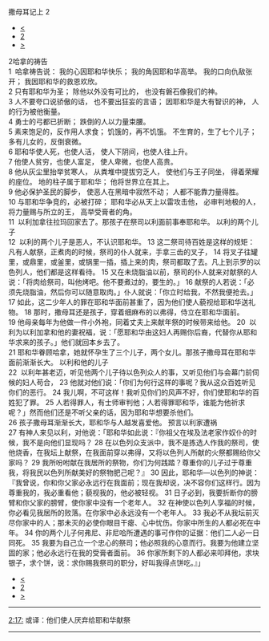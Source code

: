 ﻿
 撒母耳记上 2




* [<](bible/1SA01.md)
* [2](bible/1SA.md)
* [>](bible/1SA03.md)



 
2哈拿的祷告  
1  哈拿祷告说： 我的心因耶和华快乐； 我的角因耶和华高举。 我的口向仇敌张开； 我因耶和华的救恩欢欣。     
2 只有耶和华为圣； 除他以外没有可比的， 也没有磐石像我们的神。  
3 人不要夸口说骄傲的话， 也不要出狂妄的言语； 因耶和华是大有智识的神， 人的行为被他衡量。  
4 勇士的弓都已折断； 跌倒的人以力量束腰。  
5 素来饱足的，反作用人求食； 饥饿的，再不饥饿。 不生育的，生了七个儿子； 多有儿女的，反倒衰微。  
6 耶和华使人死，也使人活， 使人下阴间，也使人往上升。  
7 他使人贫穷，也使人富足， 使人卑微，也使人高贵。  
8 他从灰尘里抬举贫寒人， 从粪堆中提拔穷乏人， 使他们与王子同坐， 得着荣耀的座位。 地的柱子属于耶和华； 他将世界立在其上。     
9 他必保护圣民的脚步， 使恶人在黑暗中寂然不动； 人都不能靠力量得胜。  
10 与耶和华争竞的，必被打碎； 耶和华必从天上以雷攻击他， 必审判地极的人， 将力量赐与所立的王， 高举受膏者的角。  
11  以利加拿往拉玛回家去了。那孩子在祭司以利面前事奉耶和华。 以利的两个儿子  
12  以利的两个儿子是恶人，不认识耶和华。 
13 这二祭司待百姓是这样的规矩：凡有人献祭，正煮肉的时候，祭司的仆人就来，手拿三齿的叉子， 
14 将叉子往罐里，或鼎里，或釜里，或锅里一插，插上来的肉，祭司都取了去。凡上到示罗的以色列人，他们都是这样看待。 
15 又在未烧脂油以前，祭司的仆人就来对献祭的人说：「将肉给祭司，叫他烤吧。他不要煮过的，要生的。」 
16 献祭的人若说：「必须先烧脂油，然后你可以随意取肉。」仆人就说：「你立时给我，不然我便抢去。」 
17 如此，这二少年人的罪在耶和华面前甚重了，因为他们使人藐视给耶和华送礼物。
18 那时，撒母耳还是孩子，穿着细麻布的以弗得，侍立在耶和华面前。 
19 他母亲每年为他做一件小外袍，同着丈夫上来献年祭的时候带来给他。 
20  以利为以利加拿和他的妻祝福，说：「愿耶和华由这妇人再赐你后裔，代替你从耶和华求来的孩子。」他们就回本乡去了。  
21 耶和华眷顾哈拿，她就怀孕生了三个儿子，两个女儿。那孩子撒母耳在耶和华面前渐渐长大。 以利和他的儿子  
22  以利年甚老迈，听见他两个儿子待以色列众人的事，又听见他们与会幕门前伺候的妇人苟合， 
23 他就对他们说：「你们为何行这样的事呢？我从这众百姓听见你们的恶行。 
24 我儿啊，不可这样！我听见你们的风声不好，你们使耶和华的百姓犯了罪。 
25 人若得罪人，有士师审判他；人若得罪耶和华，谁能为他祈求呢？」然而他们还是不听父亲的话，因为耶和华想要杀他们。  
26 孩子撒母耳渐渐长大，耶和华与人越发喜爱他。 预言以利家遭祸  
27 有神人来见以利，对他说：「耶和华如此说：『你祖父在埃及法老家作奴仆的时候，我不是向他们显现吗？ 
28 在以色列众支派中，我不是拣选人作我的祭司，使他烧香，在我坛上献祭，在我面前穿以弗得，又将以色列人所献的火祭都赐给你父家吗？ 
29 我所吩咐献在我居所的祭物，你们为何践踏？尊重你的儿子过于尊重我，将我民以色列所献美好的祭物肥己呢？』 
30 因此，耶和华—以色列的神说：『我曾说，你和你父家必永远行在我面前；现在我却说，决不容你们这样行。因为尊重我的，我必重看他；藐视我的，他必被轻视。 
31 日子必到，我要折断你的膀臂和你父家的膀臂，使你家中没有一个老年人。 
32 在神使以色列人享福的时候，你必看见我居所的败落。在你家中必永远没有一个老年人。 
33 我必不从我坛前灭尽你家中的人；那未灭的必使你眼目干瘪、心中忧伤。你家中所生的人都必死在中年。 
34 你的两个儿子何弗尼、非尼哈所遭遇的事可作你的证据：他们二人必一日同死。 
35 我要为自己立一个忠心的祭司；他必照我的心意而行。我要为他建立坚固的家；他必永远行在我的受膏者面前。 
36 你家所剩下的人都必来叩拜他，求块银子，求个饼，说：求你赐我祭司的职分，好叫我得点饼吃。』」 
* [<](bible/1SA01.md)
* [2](bible/1SA.md)
* [>](bible/1SA03.md)





---


[2:17:](#V17)
或译：他们使人厌弃给耶和华献祭




---









